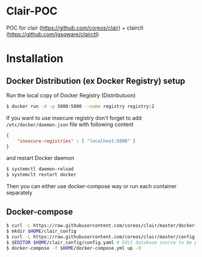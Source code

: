 # Clair-POC
POC for clair (https://github.com/coreos/clair) + clairctl (https://github.com/jgsqware/clairctl)

# Installation

## Docker Distribution (ex Docker Registry) setup
Run the local copy of Docker Registry (Distributuon)
```bash
$ docker run -d -p 5000:5000 --name registry registry:2
```
If you want to use insecure registry don't forget to add `/etc/docker/daemon.json` file with following content
```json
{
    "insecure-registries" : [ "localhost:5000" ]
}
```
and restart Docker daemon

```bash
$ systemctl daemon-reload
$ systemclt restart docker
```
Then you can either use docker-compose way or run each container separately

## Docker-compose

```bash
$ curl -L https://raw.githubusercontent.com/coreos/clair/master/docker-compose.yml -o $HOME/docker-compose.yml
$ mkdir $HOME/clair_config
$ curl -L https://raw.githubusercontent.com/coreos/clair/master/config.example.yaml -o $HOME/clair_config/config.yaml
$ $EDITOR $HOME/clair_config/config.yaml # Edit database source to be postgresql://postgres:password@postgres:5432?sslmode=disable
$ docker-compose -f $HOME/docker-compose.yml up -d
```

